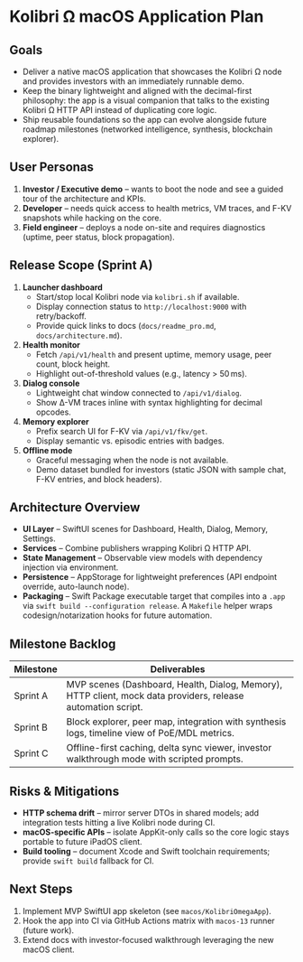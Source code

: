 # Kolibri Ω macOS Application Plan

## Goals
- Deliver a native macOS application that showcases the Kolibri Ω node and provides investors with an immediately runnable demo.
- Keep the binary lightweight and aligned with the decimal-first philosophy: the app is a visual companion that talks to the existing Kolibri Ω HTTP API instead of duplicating core logic.
- Ship reusable foundations so the app can evolve alongside future roadmap milestones (networked intelligence, synthesis, blockchain explorer).

## User Personas
1. **Investor / Executive demo** – wants to boot the node and see a guided tour of the architecture and KPIs.
2. **Developer** – needs quick access to health metrics, VM traces, and F-KV snapshots while hacking on the core.
3. **Field engineer** – deploys a node on-site and requires diagnostics (uptime, peer status, block propagation).

## Release Scope (Sprint A)
1. **Launcher dashboard**
   - Start/stop local Kolibri node via `kolibri.sh` if available.
   - Display connection status to `http://localhost:9000` with retry/backoff.
   - Provide quick links to docs (`docs/readme_pro.md`, `docs/architecture.md`).
2. **Health monitor**
   - Fetch `/api/v1/health` and present uptime, memory usage, peer count, block height.
   - Highlight out-of-threshold values (e.g., latency > 50 ms).
3. **Dialog console**
   - Lightweight chat window connected to `/api/v1/dialog`.
   - Show Δ-VM traces inline with syntax highlighting for decimal opcodes.
4. **Memory explorer**
   - Prefix search UI for F-KV via `/api/v1/fkv/get`.
   - Display semantic vs. episodic entries with badges.
5. **Offline mode**
   - Graceful messaging when the node is not available.
   - Demo dataset bundled for investors (static JSON with sample chat, F-KV entries, and block headers).

## Architecture Overview
- **UI Layer** – SwiftUI scenes for Dashboard, Health, Dialog, Memory, Settings.
- **Services** – Combine publishers wrapping Kolibri Ω HTTP API.
- **State Management** – Observable view models with dependency injection via environment.
- **Persistence** – AppStorage for lightweight preferences (API endpoint override, auto-launch node).
- **Packaging** – Swift Package executable target that compiles into a `.app` via `swift build --configuration release`. A `Makefile` helper wraps codesign/notarization hooks for future automation.

## Milestone Backlog
| Milestone | Deliverables |
|-----------|--------------|
| Sprint A  | MVP scenes (Dashboard, Health, Dialog, Memory), HTTP client, mock data providers, release automation script. |
| Sprint B  | Block explorer, peer map, integration with synthesis logs, timeline view of PoE/MDL metrics. |
| Sprint C  | Offline-first caching, delta sync viewer, investor walkthrough mode with scripted prompts. |

## Risks & Mitigations
- **HTTP schema drift** – mirror server DTOs in shared models; add integration tests hitting a live Kolibri node during CI.
- **macOS-specific APIs** – isolate AppKit-only calls so the core logic stays portable to future iPadOS client.
- **Build tooling** – document Xcode and Swift toolchain requirements; provide `swift build` fallback for CI.

## Next Steps
1. Implement MVP SwiftUI app skeleton (see `macos/KolibriOmegaApp`).
2. Hook the app into CI via GitHub Actions matrix with `macos-13` runner (future work).
3. Extend docs with investor-focused walkthrough leveraging the new macOS client.
